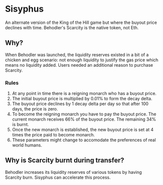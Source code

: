 # Sisyphus
An alternate version of the King of the Hill game but where the buyout price declines with time. Behodler's Scarcity is the native token, not Eth.

## Why?
When Behodler was launched, the liquidity reserves existed in a bit of a chicken and egg scenario: not enough liquidity to justify the gas price which means no liquidity added.
Users needed an additional reason to purchase Scarcity. 

### Rules
1. At any point in time there is a reigning monarch who has a buyout price.
2. The initial buyout price is multiplied by 0.01% to form the decay delta.
3. The buyout price declines by 1 decay delta per day so that after 100 days, the price is zero.
4. To become the reigning monarch you have to pay the buyout price. The current monarch receives 66% of the buyout price. The remaining 34% is burnt.
5. Once the new monarch is established, the new buyout price is set at 4 times the price paid to become monarch.
6. These parameters might change to accomodate the preferences of real world humans.


## Why is Scarcity burnt during transfer?
Behodler increases its liquidity reserves of various tokens by having Scarcity burn. Sisyphus can accelerate this process.
